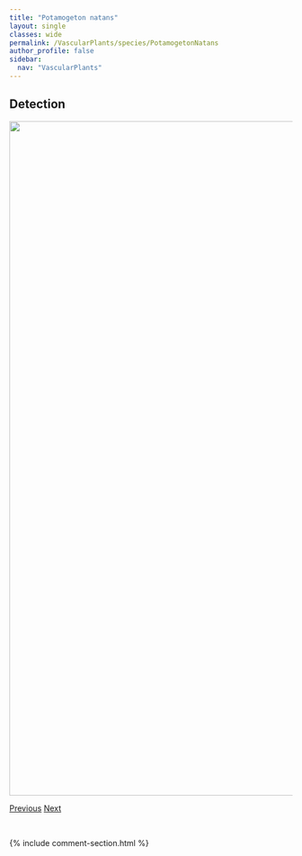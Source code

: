 ```yaml
---
title: "Potamogeton natans"
layout: single
classes: wide
permalink: /VascularPlants/species/PotamogetonNatans
author_profile: false
sidebar:
  nav: "VascularPlants"
---
```


<h2>Detection</h2>

<a href="https://drive.google.com/uc?export=view&id=1auCLGPcSeE8gDSK6WrdjFOfP36_OgOrs">
<img src="https://drive.google.com/uc?export=view&id=1auCLGPcSeE8gDSK6WrdjFOfP36_OgOrs" height = "1200" width = "800">
</a>


<a href="/DevelopmentWebsite/VascularPlants/species/PotamogetonGramineus" class="pagination--pager" title="Potamogeton gramineus">Previous</a> <a href="/DevelopmentWebsite/VascularPlants/species/PotamogetonObtusifolius" class="pagination--pager" title="Potamogeton obtusifolius">Next</a>

<p>&nbsp;</p>

{% include comment-section.html %}
